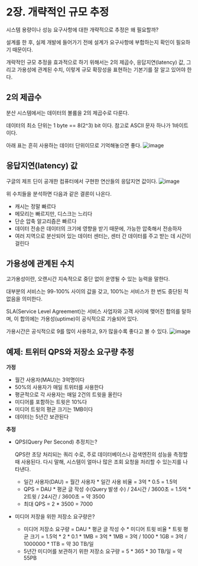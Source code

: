 # 2장. 개략적인 규모 추정

시스템 용량이나 성능 요구사항에 대한 개략적으로 추정은 왜 필요할까?

설계를 한 후, 실제 개발에 들어가기 전에 설계가 요구사항에 부합하는지 확인이 필요하기 때문이다.

개략적인 규모 추정을 효과적으로 하기 위해서는 2의 제곱수, 응답지연(latency) 값, 그리고 가용성에 관계된 수치, 이렇게 규모 확장성을 표현하는 기본기를 잘 알고 있어야 한다. 

## 2의 제곱수

분산 시스템에서는 데이터의 볼륨을 2의 제곱수로 다룬다.

데이터의 최소 단위는 1 byte == 8(2^3) bit 이다. 참고로 ASCII 문자 하나가 1바이트이다.

아래 표는 흔히 사용하는 데이터 단위이므로 기억해놓으면 좋다.
![image](https://github.com/user-attachments/assets/b432fd1f-b059-4644-a89b-1f7268ead189)

## 응답지연(latency) 값

구글의 제프 딘이 공개한 컴퓨터에서 구현한 연산들의 응답지연 값이다.
![image](https://github.com/user-attachments/assets/d0580a09-dd10-430f-9463-1e4aa21061b1)

위 수치들을 분석하면 다음과 같은 결론이 나온다.

- 캐시는 정말 빠르다
- 메모리는 빠르지만, 디스크는 느리다
- 단순 압축 알고리즘은 빠르다
- 데이터 전송은 데이터의 크기에 영향을 받기 때문에, 가능한 압축해서 전송하자
- 여러 지역으로 분산되어 있는 데이터 센터는, 센터 간 데이터를 주고 받는 데 시간이 걸린다

## 가용성에 관계된 수치

고가용성이란, 오랜시간 지속적으로 중단 없이 운영될 수 있는 능력을 말한다.

대부분의 서비스는 99-100% 사이의 값을 갖고, 100%는 서비스가 한 번도 중단된 적 없음을 의미한다.

SLA(Service Level Agreement)는 서비스 사업자와 고객 사이에 맺어진 합의를 말하며, 이 합의에는 가용성(uptime)이 공식적으로 기술되어 있다. 

가용시간은 공식적으로 9를 많이 사용하고, 9가 많을수록 좋다고 볼 수 있다.
![image](https://github.com/user-attachments/assets/d1527367-1cc4-4d40-a6d5-190f11458996)

## 예제: 트위터 QPS와 저장소 요구량 추정

**가정**

- 월간 사용자(MAU)는 3억명이다
- 50%의 사용자가 매일 트위터를 사용한다
- 평균적으로 각 사용자는 매일 2건의 트윗을 올린다
- 미디어를 포함하는 트윗은 10%다
- 미디어 트윗의 평균 크기는 1MB이다
- 데이터는 5년간 보관된다

**추정**

- QPS(Query Per Second) 추정치는?
    
    QPS란 초당 처리되는 쿼리 수로, 주로 데이터베이스나 검색엔진의 성능을 측정할 때 사용된다. 다시 말해, 시스템이 얼마나 많은 조회 요청을 처리할 수 있는지를 나타낸다.
    
    - 일간 사용자(DAU) = 월간 사용자 * 일간 사용 비율
                                 = 3억 * 0.5
                                 = 1.5억
    - QPS = DAU * 평균 글 작성 수(Query 발생 수) / 24시간 / 3600초
             = 1.5억 * 2트윗 / 24시간 / 3600초 
             = 약 3500
    - 최대 QPS = 2 * 3500 = 7000
- 미디어 저장을 위한 저장소 요구량은?
    - 미디어 저장소 요구량 = DAU * 평균 글 작성 수 * 미디어 트윗 비율 * 트윗 평균 크기
                                     = 1.5억 * 2 * 0.1 * 1MB
                                     = 3억 * 1MB = 3억 / 1000 * 1GB = 3억 / 1000000 * 1TB
                                     = 약 30 TB/일
    - 5년간 미디어를 보관하기 위한 저장소 요구량 = 5 * 365 * 30 TB/일 = 약 55PB
